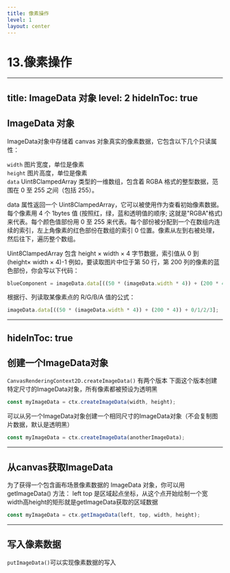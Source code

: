 ```yaml
---
title: 像素操作
level: 1
layout: center
---
```

# 13.像素操作

---
title: ImageData 对象
level: 2
hideInToc: true
---
## ImageData 对象
ImageData对象中存储着 canvas 对象真实的像素数据，它包含以下几个只读属性：

`width` 图片宽度，单位是像素  
`height` 图片高度，单位是像素  
`data` Uint8ClampedArray 类型的一维数组，包含着 RGBA 格式的整型数据，范围在 0 至 255 之间（包括 255）。  

data 属性返回一个 Uint8ClampedArray，它可以被使用作为查看初始像素数据。每个像素用 4 个 1bytes 值 (按照红，绿，蓝和透明值的顺序; 这就是"RGBA"格式) 来代表。每个颜色值部份用 0 至 255 来代表。每个部份被分配到一个在数组内连续的索引，左上角像素的红色部份在数组的索引 0 位置。像素从左到右被处理，然后往下，遍历整个数组。

Uint8ClampedArray 包含 height × width × 4 字节数据，索引值从 0 到 (height× width × 4)-1
例如，要读取图片中位于第 50 行，第 200 列的像素的蓝色部份，你会写以下代码：

```js
blueComponent = imageData.data[((50 * (imageData.width * 4)) + (200 * 4)) + 2];
```

根据行、列读取某像素点的 R/G/B/A 值的公式：

```js
imageData.data[((50 * (imageData.width * 4)) + (200 * 4)) + 0/1/2/3];
```

---
hideInToc: true
---

## 创建一个ImageData对象
`CanvasRenderingContext2D.createImageData()`
有两个版本
下面这个版本创建特定尺寸的ImageData对象，所有像素都被预设为透明黑

```js
const myImageData = ctx.createImageData(width, height);
```

可以从另一个ImageData对象创建一个相同尺寸的ImageData对象（不会复制图片数据，默认是透明黑）

```js
const myImageData = ctx.createImageData(anotherImageData);
```

---

## 从canvas获取ImageData
为了获得一个包含画布场景像素数据的 ImageData 对象，你可以用 getImageData() 方法：
left top 是区域起点坐标，从这个点开始绘制一个宽width高height的矩形就是getImageData获取的区域数据

```js
const myImageData = ctx.getImageData(left, top, width, height);

```

<Demo022ColorPicker />

---

## 写入像素数据

`putImageData()`可以实现像素数据的写入
